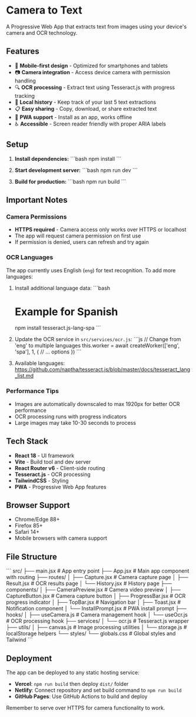# Camera to Text

A Progressive Web App that extracts text from images using your device's camera and OCR technology.

## Features

- 📱 **Mobile-first design** - Optimized for smartphones and tablets
- 📷 **Camera integration** - Access device camera with permission handling
- 🔍 **OCR processing** - Extract text using Tesseract.js with progress tracking
- 💾 **Local history** - Keep track of your last 5 text extractions
- 📋 **Easy sharing** - Copy, download, or share extracted text
- 🔄 **PWA support** - Install as an app, works offline
- ♿ **Accessible** - Screen reader friendly with proper ARIA labels

## Setup

1. **Install dependencies:**
   \`\`\`bash
   npm install
   \`\`\`

2. **Start development server:**
   \`\`\`bash
   npm run dev
   \`\`\`

3. **Build for production:**
   \`\`\`bash
   npm run build
   \`\`\`

## Important Notes

### Camera Permissions
- **HTTPS required** - Camera access only works over HTTPS or localhost
- The app will request camera permission on first use
- If permission is denied, users can refresh and try again

### OCR Languages
The app currently uses English (`eng`) for text recognition. To add more languages:

1. Install additional language data:
   \`\`\`bash
   # Example for Spanish
   npm install tesseract.js-lang-spa
   \`\`\`

2. Update the OCR service in `src/services/ocr.js`:
   \`\`\`js
   // Change from 'eng' to multiple languages
   this.worker = await createWorker(['eng', 'spa'], 1, {
     // ... options
   })
   \`\`\`

3. Available languages: https://github.com/naptha/tesseract.js/blob/master/docs/tesseract_lang_list.md

### Performance Tips
- Images are automatically downscaled to max 1920px for better OCR performance
- OCR processing runs with progress indicators
- Large images may take 10-30 seconds to process

## Tech Stack

- **React 18** - UI framework
- **Vite** - Build tool and dev server
- **React Router v6** - Client-side routing
- **Tesseract.js** - OCR processing
- **TailwindCSS** - Styling
- **PWA** - Progressive Web App features

## Browser Support

- Chrome/Edge 88+
- Firefox 85+
- Safari 14+
- Mobile browsers with camera support

## File Structure

\`\`\`
src/
├── main.jsx              # App entry point
├── App.jsx               # Main app component with routing
├── routes/
│   ├── Capture.jsx       # Camera capture page
│   ├── Result.jsx        # OCR results page
│   └── History.jsx       # History page
├── components/
│   ├── CameraPreview.jsx # Camera video preview
│   ├── CaptureButton.jsx # Camera capture button
│   ├── ProgressBar.jsx   # OCR progress indicator
│   ├── TopBar.jsx        # Navigation bar
│   ├── Toast.jsx         # Notification component
│   └── InstallPrompt.jsx # PWA install prompt
├── hooks/
│   ├── useCamera.js      # Camera management hook
│   └── useOcr.js         # OCR processing hook
├── services/
│   └── ocr.js            # Tesseract.js wrapper
├── utils/
│   ├── canvas.js         # Image processing utilities
│   └── storage.js        # localStorage helpers
└── styles/
    └── globals.css       # Global styles and Tailwind
\`\`\`

## Deployment

The app can be deployed to any static hosting service:

- **Vercel**: `npm run build` then deploy `dist/` folder
- **Netlify**: Connect repository and set build command to `npm run build`
- **GitHub Pages**: Use GitHub Actions to build and deploy

Remember to serve over HTTPS for camera functionality to work.
